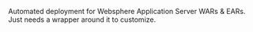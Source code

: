 Automated deployment for Websphere Application Server WARs & EARs. Just needs a wrapper around it to customize.
